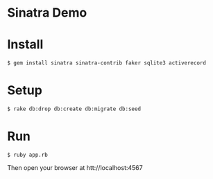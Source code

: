 Sinatra Demo
==

# Install

    $ gem install sinatra sinatra-contrib faker sqlite3 activerecord

# Setup

    $ rake db:drop db:create db:migrate db:seed

# Run

    $ ruby app.rb

  Then open your browser at htt://localhost:4567
